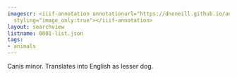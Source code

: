 ```yaml
---
imagescr: <iiif-annotation annotationurl="https://dnoneill.github.io/annotate/annotations/0001-010.json"
  styling="image_only:true"></iiif-annotation>
layout: searchview
listname: 0001-list.json
tags:
- animals
---
```

Canis minor. Translates into English as lesser dog.